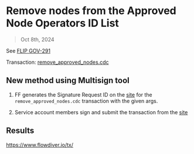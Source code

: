 # Remove nodes from the Approved Node Operators ID List

> Oct 8th, 2024

See [FLIP GOV-291](https://github.com/onflow/flips/pull/292)

Transaction: [remove_approved_nodes.cdc](../../../../templates/remove_approved_nodes.cdc)


## New method using Multisign tool

1. FF generates the Signature Request ID on the [site](https://flow-multisig-git-service-account-onflow.vercel.app/mainnet) for the `remove_approved_nodes.cdc` transaction with the given args.

2. Service account members sign and submit the transaction from the [site](https://flow-multisig-git-service-account-onflow.vercel.app/mainnet)


## Results

https://www.flowdiver.io/tx/
